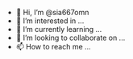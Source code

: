 - 👋 Hi, I’m @sia667omn
- 👀 I’m interested in ...
- 🌱 I’m currently learning ...
- 💞️ I’m looking to collaborate on ...
- 📫 How to reach me ...

<!---
sia667omn/sia667omn is a ✨ special ✨ repository because its `README.md` (this file) appears on your GitHub profile.
You can click the Preview link to take a look at your changes.
--->
